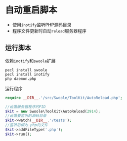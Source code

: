 # 自动重启脚本

* 使用`inotify`监听PHP源码目录
* 程序文件更新时自动`reload`服务器程序

运行脚本
----
依赖`inotify`和`swoole`扩展
```shell
pecl install swoole
pecl install inotify
php daemon.php
```

运行程序
```php
require __DIR__.'/src/Swoole/ToolKit/AutoReload.php';

//设置服务器程序的PID
$kit = new Swoole\ToolKit\AutoReload(2914);
//设置要监听的源码目录
$kit->watch(__DIR__.'/tests');
//监听后缀为.php的文件
$kit->addFileType('.php');
$kit->run();

```
